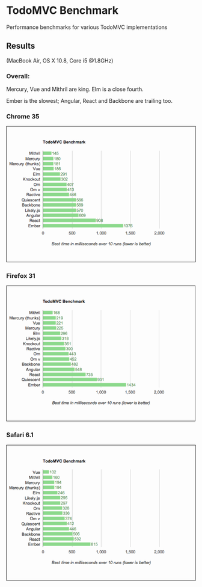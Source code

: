 # TodoMVC Benchmark

Performance benchmarks for various TodoMVC implementations

## Results 

(MacBook Air, OS X 10.8, Core i5 @1.8GHz)

### Overall:

Mercury, Vue and Mithril are king. Elm is a close fourth. 

Ember is the slowest; Angular, React and Backbone are trailing too.

### Chrome 35
![Chrome](Chrome.png)

### Firefox 31
![Firefox](Firefox.png)

### Safari 6.1
![Safari](Safari.png)

